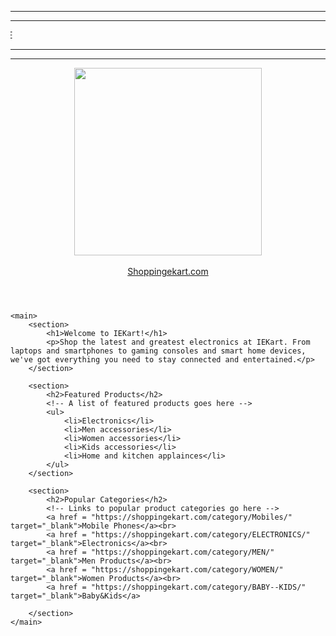 <!DOCTYPE html>
<html lang="en">
<head>
    <meta charset="UTF-8">
    <meta name="viewport" content="width=device-width, initial-scale=1.0">
    <meta name="description" content="Welcome to IEKart - your one-stop shop for all your electronic needs.">
    <meta name="keywords" content="IEKart, shopping, electronics">
    <meta name="author" content="Your Name">
    <title>IEKart - Home</title>
</head>
<body>
    <header>
        <!-- Site logo and navigation links go here -->
        <hr><hr><marquee direction="right">IEKARTS SHOPPING ZONE</marquee><hr><hr>
        <center><img src = "https://bestmediainfo.com/uploads/2022/08/1659421847.eKart.jpg" width = "300" height = ""></center><br>
        <a href = "https://shoppingekart.com/" target="_blank">Shoppingekart.com</a>
    </header>
    
    <main>
        <section>
            <h1>Welcome to IEKart!</h1>
            <p>Shop the latest and greatest electronics at IEKart. From laptops and smartphones to gaming consoles and smart home devices, we've got everything you need to stay connected and entertained.</p>
        </section>
        
        <section>
            <h2>Featured Products</h2>
            <!-- A list of featured products goes here -->
            <ul>
                <li>Electronics</li>
                <li>Men accessories</li>
                <li>Women accessories</li>
                <li>Kids accessories</li>
                <li>Home and kitchen applainces</li>
            </ul>
        </section>
        
        <section>
            <h2>Popular Categories</h2>
            <!-- Links to popular product categories go here -->
            <a href = "https://shoppingekart.com/category/Mobiles/" target="_blank">Mobile Phones</a><br>
            <a href = "https://shoppingekart.com/category/ELECTRONICS/" target="_blank">Electronics</a><br>
            <a href = "https://shoppingekart.com/category/MEN/" target="_blank">Men Products</a><br>
            <a href = "https://shoppingekart.com/category/WOMEN/" target="_blank">Women Products</a><br>
            <a href = "https://shoppingekart.com/category/BABY--KIDS/" target="_blank">Baby&Kids</a>

        </section>
    </main>
</body>
</html>

